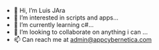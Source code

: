 - 👋 Hi, I’m Luis JAra
- 👀 I’m interested in scripts and apps...
- 🌱 I’m currently learning c#...
- 💞️ I’m looking to collaborate on anything i can ...
- 📫 Can reach me at admin@appcybernetica.com

<!---
ljara2106/ljara2106 is a ✨ special ✨ repository because its `README.md` (this file) appears on your GitHub profile.
You can click the Preview link to take a look at your changes.
--->
